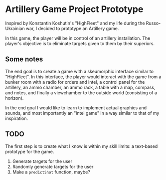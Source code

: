 # Artillery Game Project Prototype
Inspired by Konstantin Koshutin's "HighFleet" and my life during the Russo-Ukrainian war, I decided to prototype an Artillery game.

In this game, the player will be in control of an artillery installation. The player's objective is to eliminate targets given to them by their superiors.

## Some notes
The end goal is to create a game with a skeumorphic interface similar to "HighFleet". In this interface, the player would interact with the game from a bunker room with a radio for orders and intel, a control panel for the artillery, an ammo chamber, an ammo rack, a table with a map, compass, and notes, and finally a viewchamber to the outside world (consisting of a horizon).

In the end goal I would like to learn to implement actual graphics and sounds, and most importantly an "intel game" in a way similar to that of my inspiration.

## TODO
The first step is to create what I know is within my skill limits: a text-based prototype for the game.
1. Generate targets for the user
2. Randomly generate targets for the user
3. Make a `predictShot` function, maybe?
